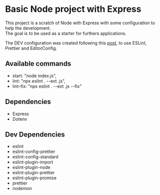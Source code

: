 # Basic Node project with Express

This project is a scratch of Node with Express with some configuration to help the development.\
The goal is to be used as a starter for furthers applications.

The DEV configuration was created following this [post](https://blog.theodo.com/2019/08/why-you-should-use-eslint-prettier-and-editorconfig-together/), to use ESLint, Prettier and EditorConfig.

## Available commands
* start: "node index.js",
* lint: "npx eslint . --ext .js",
* lint-fix: "npx eslint . --ext .js --fix"

## Dependencies
* Express
* Dotenv

## Dev Dependencies
* eslint 
* eslint-config-prettier 
* eslint-config-standard 
* eslint-plugin-import 
* eslint-plugin-node 
* eslint-plugin-prettier 
* eslint-plugin-promise 
* prettier
* nodemon